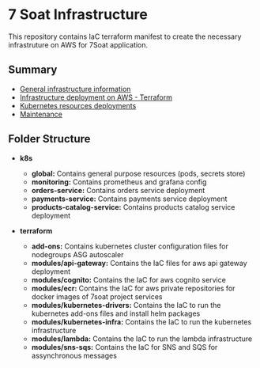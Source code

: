 # 7 Soat Infrastructure

This repository contains IaC terraform manifest to create the necessary infrastruture on AWS for 7Soat application.

## Summary

- [General infrastructure information](docs/infra.md)
- [Infrastructure deployment on AWS - Terraform](docs/terraform.md)
- [Kubernetes resources deployments](docs/kubernetes.md)
- [Maintenance](docs/maintenance.md)

## Folder Structure

- **k8s**
    - **global:** Contains general purpose resources (pods, secrets store)
    - **monitoring:** Contains prometheus and grafana config
    - **orders-service:** Contains orders service deployment
    - **payments-service:** Contains payments service deployment
    - **products-catalog-service:** Contains products catalog service deployment

- **terraform**
    - **add-ons:** Contains kubernetes cluster configuration files for nodegroups ASG autoscaler
    - **modules/api-gateway:** Contains the IaC files for aws api gateway deployment
    - **modules/cognito:** Contains the IaC for aws cognito service
    - **modules/ecr:** Contains the IaC for aws private repositories for docker images of 7soat project services
    - **modules/kubernetes-drivers:** Contains the IaC to run the kubernetes add-ons files and install helm packages
    - **modules/kubernetes-infra:** Contains the IaC to run the kubernetes infrastructure
    - **modules/lambda:** Contains the IaC to run the lambda infrastructure
    - **modules/sns-sqs:** Contains the IaC for SNS and SQS for assynchronous messages
